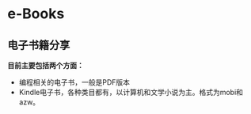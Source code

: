 # e-Books
## 电子书籍分享
**目前主要包括两个方面：**
- 编程相关的电子书，一般是PDF版本
- Kindle电子书，各种类目都有，以计算机和文学小说为主。格式为mobi和azw。
